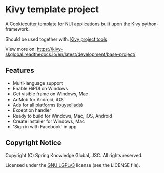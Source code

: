 # Kivy template project

A Cookiecutter template for NUI applications built upon the Kivy python-framework.

Should be used together with: [Kivy project tools](https://bitbucket.org/skglobal/kivy_project_tool)

View more on: https://kivy-skglobal.readthedocs.io/en/latest/development/base-project/

## Features

- Multi-language support
- Enable HiPDI on Windows
- Get visible frame on Windows, Mac
- AdMob for Android, iOS
- Ads for all platforms ([buysellads](http://buysellads.com))
- Exception handler
- Ready to build for Windows, Mac, iOS, Android
- Create installer for Windows, Mac
- 'Sign in with Facebook' in app

## Copyright Notice

Copyright (C) Spring Knowledge Global,.JSC. All rights reserved.

Licensed under the [GNU LGPLv3](https://choosealicense.com/licenses/lgpl-3.0/)
license (see the LICENSE file).

